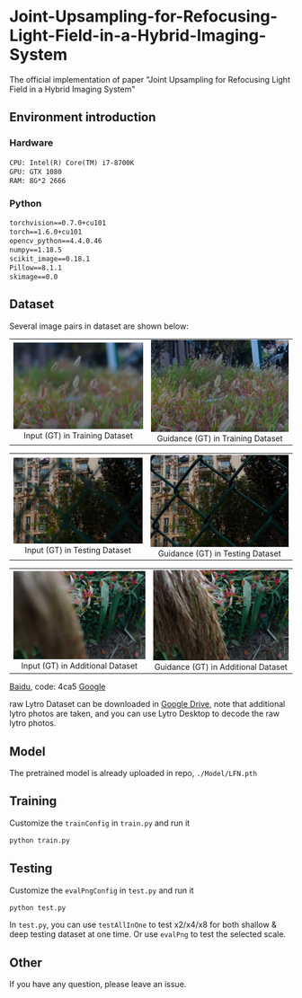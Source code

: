 # Joint-Upsampling-for-Refocusing-Light-Field-in-a-Hybrid-Imaging-System

The official implementation of paper "Joint Upsampling for Refocusing Light Field in a Hybrid Imaging System"

## Environment introduction

### Hardware

```command
CPU: Intel(R) Core(TM) i7-8700K
GPU: GTX 1080
RAM: 8G*2 2666
```

### Python

```command
torchvision==0.7.0+cu101
torch==1.6.0+cu101
opencv_python==4.4.0.46
numpy==1.18.5
scikit_image==0.18.1
Pillow==8.1.1
skimage==0.0
```

## Dataset

Several image pairs in dataset are shown below:

<table>
    <tr>
        <td><center><img src="figure/378RFGT.png" width="660">Input (GT) in Training Dataset</center></td>
        <td><center><img src="figure/378FFGT.png" width="660">Guidance (GT) in Training Dataset</center></td>
    </tr>
</table>

<table>
    <tr>
        <td><center><img src="figure/24RFGT.png" width="660">Input (GT) in Testing Dataset </center></td>
        <td><center><img src="figure/24FFGT.png" width="660">Guidance (GT) in Testing Dataset </center></td>
    </tr>
</table>

<table>
    <tr>
        <td><center><img src="figure/15RFGT.png" width="660">Input (GT) in Additional Dataset </center></td>
        <td><center><img src="figure/15FFGT.png" width="660">Guidance (GT) in Additional Dataset </center></td>
    </tr>
</table>

[Baidu](https://pan.baidu.com/s/1Ap6fUxGO0OcIXTmDjPmOWg?pwd=4ca5), code: 4ca5
[Google](https://drive.google.com/file/d/1z6ZD4L3Sx6vaOLbGg6yE3HWALYhjt7zp/view?usp=sharing)

raw Lytro Dataset can be downloaded in [Google Drive](https://drive.google.com/file/d/1PipWdDykFnSknF-7KkjcL8IRZKWMSGr6/view?usp=sharing), note that additional lytro photos are taken, and you can use Lytro Desktop to decode the raw lytro photos.

## Model

The pretrained model is already uploaded in repo, `./Model/LFN.pth`

## Training

Customize the `trainConfig` in `train.py` and run it

```python
python train.py
```

## Testing

Customize the `evalPngConfig` in `test.py` and run it

```python
python test.py
```

In `test.py`, you can use `testAllInOne` to test x2/x4/x8 for both shallow & deep testing dataset at one time. Or use `evalPng` to test the selected scale.

## Other

If you have any question, please leave an issue.
